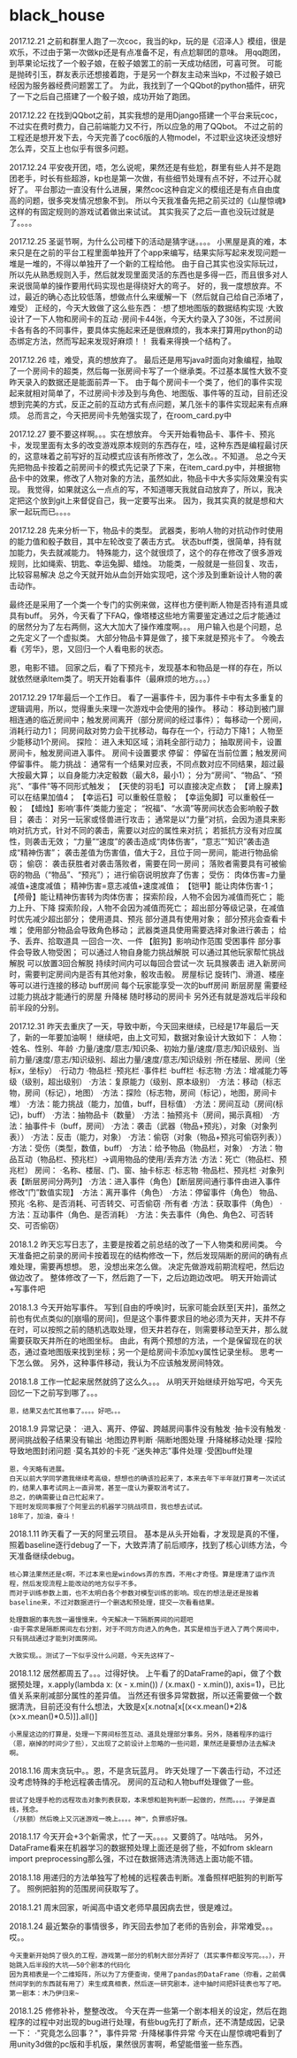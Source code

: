 # black_house
2017.12.21
之前和群里人跑了一次coc，我当的kp，玩的是《沼泽人》模组，很是欢乐，不过由于第一次做kp还是有点准备不足，有点尬聊团的意味。
用qq跑团，到苹果论坛找了一个骰子娘，在骰子娘罢工的前一天成功结团，可喜可贺。
可能是抛砖引玉，群友表示还想接着跑，于是另一个群友主动来当kp，不过骰子娘已经因为服务器经费问题罢工了。
为此，我找到了一个QQbot的python插件，研究了一下之后自己搭建了一个骰子娘，成功开始了跑团。

2017.12.22
在找到QQbot之前，其实我想的是用Django搭建一个平台来玩coc，不过实在费时费力，自己前端能力又不行，所以应急的用了QQbot。
不过之前的工程还是想开发下去，今天完善了coc6版的人物model，不过职业这块还没想好怎么弄，交互上也似乎有很多问题。

2017.12.24
平安夜开团，唔，怎么说呢，果然还是有些尬，群里有些人并不是跑团老手，时长有些超游，kp也是第一次做，有些细节处理有点不好，不过开心就好了。
平台那边一直没有什么进展，果然coc这种自定义的模组还是有点自由度高的问题，很多突发情况想象不到。
所以今天我准备先把之前买过的《山屋惊魂》这样的有固定规则的游戏试着做出来试试。
其实我买了之后一直也没玩过就是了。。。。

2017.12.25
圣诞节啊，为什么公司楼下的活动是猜字谜。。。。
小黑屋是真的难，本来只是在之前的平台工程里面单独开了个app来编写，结果实际写起来发现问题一堆是一堆的，不得以单独开了一个新的工程给他。
由于自己其实也没实际玩过，所以先从熟悉规则入手，然后就发现里面灵活的东西也是多得一匹，而且很多对人来说很简单的操作要用代码实现也是得绕好大的弯子。
好的，我一度想放弃。不过，最近的确心态比较低落，想做点什么来缓解一下（然后就自己给自己添堵了，难受）
正经的，今天大致做了这么些东西：
·想了想地图版的数据结构实现
·大致设计了一下人物和房间卡的互动
·房间卡44张，今天大约录入了30张，不过房间卡各有各的不同事件，要具体实施起来还是很麻烦的，我本来打算用python的动态绑定方法，然而写起来发现好麻烦！！
我看来得换一个结构了。

2017.12.26
哇，难受，真的想放弃了。
最后还是用写java时面向对象编程，抽取了一个房间卡的超类，然后每一张房间卡写了一个继承类。不过基本属性大致不变昨天录入的数据还是能面前弄一下。
由于每个房间卡一个类了，他们的事件实现起来就相对简单了，不过房间卡涉及到与角色、地图版、事件等的互动，目前还没想到完美的方式，反正之前的互动方式有点问题，某几张卡的事件实现起来有点麻烦。
总而言之，今天把房间卡先勉强实现了，在room_card.py中

2017.12.27
要不要这样啊。。。实在想放弃。
今天开始看物品卡、事件卡、预兆卡，发现里面有太多的改变游戏原本规则的东西存在，哇，这种东西是编程最讨厌的，这意味着之前写好的互动模式应该有所修改了，怎么改。。不知道。
总之今天先把物品卡按着之前房间卡的模式先记录了下来，在item_card.py中，并根据物品卡中的效果，修改了人物对象的方法，虽然如此，物品卡中大多实际效果没有实现。
我觉得，如果就这么一点点的写，不知道哪天我就自动放弃了，所以，我决定把这个放到git上来督促自己，我一定要写出来。
因为，我其实真的就是想和大家一起玩而已。。。。

2017.12.28
先来分析一下，物品卡的类型。
武器类，影响人物的对抗动作时使用的能力值和骰子数目，其中左轮改变了袭击方式。
状态buff类，很简单，持有就加能力，失去就减能力。
特殊能力，这个就很烦了，这个的存在修改了很多游戏规则，比如绳索、钥匙、幸运兔脚、蜡烛。
功能类，一般就是一些回复、攻击，比较容易解决
总之今天就开始从血剑开始实现吧，这个涉及到重新设计人物的袭击动作。

最终还是采用了一个类一个专门的实例来做，这样也方便判断人物是否持有道具或具有buff。
另外，今天看了下FAQ，像塔楼这些地方需要鉴定通过之后才能通过的居然分为了左右两侧，这大大加大了操作难度啊。。。
用户输入也是个问题，总之先定义了一个虚拟类。
大部分物品卡算是做了，接下来就是预兆卡了。
今晚去看《芳华》，恩，又回归一个人看电影的状态。

恩，电影不错。
回家之后，看了下预兆卡，发现基本和物品是一样的存在，所以就依然继承Item类了。明天开始看事件（最麻烦的地方。。。）

2017.12.29
17年最后一个工作日。
看了一遍事件卡，因为事件卡中有太多重复的逻辑调用，所以，觉得重头来理一次游戏中会使用的操作。
移动：
    移动到被门扉相连通的临近房间中；触发房间离开（部分房间的经过事件）；
    每移动一个房间，消耗行动力1；
    同房间敌对势力会干扰移动，每存在一个，行动力下降1；
    人物至少能移动1个房间。
探险：
    进入未知区域；消耗全部行动力；
    抽取房间卡，设置房间卡，触发房间进入事件。
    房间卡设置要求
停留：
    停留在当前位置；触发房间停留事件。
能力挑战：
    通常有一个结果对应表，不同点数对应不同结果，超过最大按最大算；
    以自身能力决定骰数（最大8，最小1）；
    分为“房间”、“物品”、“预兆”、“事件”等不同形式触发；
    【天使的羽毛】可以直接决定点数；
    【肾上腺素】可以在结果加值4；
    【幸运石】可以重骰任意骰；
    【幸运兔脚】可以重骰任一骰；
    【蜡烛】影响‘事件’类能力鉴定；
    “祝福”、“水滴”等房间状态会影响骰子数目；
袭击：
    对另一玩家或怪兽进行攻击；
    通常是以“力量”对抗，会因为道具来影响对抗方式，针对不同的袭击，需要以对应的属性来对抗；
    若抵抗方没有对应属性，则袭击无效；
    “力量”“速度”的袭击造成“肉体伤害”，“意志”“知识”袭击造成“精神伤害”；
    袭击差值为伤害值，值大于2，且位于同一房间，能进行物品偷窃；
偷窃：
    袭击获胜者对袭击落败者，需要在同一房间；
    落败者需要具有可被偷窃的物品（“物品”、“预兆”）；
    进行偷窃说明放弃了伤害；
受伤：
    肉体伤害=力量减值+速度减值；
    精神伤害=意志减值+速度减值；
    【铠甲】能让肉体伤害-1；
    【颅骨】能让精神伤害转为肉体伤害；
    探索阶段，人物不会因为减值而死亡；
能力上升、下降
    探索阶段，人物不会因为减值而死亡；
    超出部分等级记录，在减值时优先减少超出部分；
使用道具、预兆
    部分道具有使用对象；
    部分预兆会查看卡堆；
    使用部分物品会导致角色移动；
    武器类道具使用需要选择对象进行袭击；
给予、丢弃、拾取道具
    一回合一次、一件
    【脏狗】影响动作范围
受困事件
    部分事件会导致人物受困；
    可以通过人物自身能力挑战解脱
    可以通过其他玩家帮忙挑战解脱
    可以放置3回合解脱
    持续时间内可以每回合尝试一次
玩具猴袭击
    进入新房间时，需要判定房间内是否有其他对象，骰攻击骰。
房屋标记
    旋转门、滑道、楼座等可以进行连接的移动
buff房间
    每个玩家能享受一次的buff房间
断层房屋
    需要经过能力挑战才能通行的房屋
升降梯
    随时移动的房间卡
另外还有就是游戏后半段和前半段的分别。

2017.12.31
    昨天去重庆了一天，导致中断，今天回来继续，已经是17年最后一天了，新的一年要加油啊！
    继续吧，由上文可知，数据对象设计大致如下：
    人物：
    ·姓名、性别、年龄
    ·力量/速度/意志/知识条、初始力量/速度/意志/知识级别、当前力量/速度/意志/知识级别、超出力量/速度/意志/知识级别
    ·所在楼层、房间（坐标x，坐标y）
    ·行动力
    ·物品栏
    ·预兆栏
    ·事件栏
    ·buff栏
    ·标志物
    ·方法：增减能力等级（级别，超出级别）
    ·方法：复原能力（级别、原本级别）
    ·方法：移动（标志物，房间（标记），地图）
    ·方法：探险（标志物，房间（标记），地图，房间卡堆）
    ·方法：能力挑战（能力，加值，buff，目标值）
    ·方法：房间互动（房间(标记)，buff）
    ·方法：抽物品卡（数量）
    ·方法：抽预兆卡（房间，揭示真相）
    ·方法：抽事件卡（buff，房间）
    ·方法：袭击（武器（物品+预兆），对象（对象列表））
    ·方法：反击（能力，对象）
    ·方法：偷窃（对象（物品+预兆可偷窃列表））
    ·方法：受伤（类型，数值，buff）
    ·方法：给予物品（物品栏，对象）
    ·方法：物品互动（物品栏、预兆栏）->调用物品的使用/丢弃方法
    ·方法：死亡（物品栏、预兆栏）
    房间：
    ·名称、楼层、门、窗、抽卡标志
    ·标志物
    ·物品栏、预兆栏
    ·对象列表【断层房间分两列】
    ·方法：进入事件（角色）【断层房间通行事件由进入事件修改“门”数值实现】
    ·方法：离开事件（角色）
    ·方法：停留事件（角色）
    物品、预兆
    ·名称、是否消耗、可否转交、可否偷窃
    ·所有者
    ·方法：获取事件（角色）
    ·方法：互动事件（角色、是否消耗）
    ·方法：失去事件（角色、角色2、可否转交、可否偷窃）

2018.1.2
    昨天忘写日志了，主要是按着之前总结的改了一下人物类和房间类。
    今天准备把之前录的房间卡按着现在的结构修改一下，然后发现隔断的房间的确有点难处理，需要再想想。
    恩，没想出来怎么做。
    决定先做游戏前期流程吧，然后边做边改了。
    整体修改了一下，然后跑了一下，之后边跑边改吧。
    明天开始调试+写事件吧

2018.1.3
    今天开始写事件。
    写到[自由的呼唤]时，玩家可能会跃至[天井]，虽然之前也有优点类似的[崩塌的房间]，但是这个事件要求目的地必须为天井，天井不存在时，可以按照之前的随机选取处理，但天井若存在，则需要移动至天井，那么就需要获取天井所在的地图坐标。
    由此，有两个预想的方法，一个是保留现在的状态，通过查地图版来找到坐标；另一个是给房间卡添加xy属性记录坐标。
    思考一下怎么做。
    另外，这种事件移动，我认为不应该触发房间特效。

2018.1.8
    工作一忙起来居然就鸽了这么久。。。
    从明天开始继续开始写吧，今天先回忆一下之前写到哪了。。。

    恩，结果又去忙其他事了。。。。好吧。。。

2018.1.9
    异常记录：
    ·进入、离开、停留、跨越房间事件没有触发
    ·抽卡没有触发
    ·房间挑战骰子结果没有输出
    ·地图边界判断
    ·隔断地图处理
    ·升降梯移动处理
    ·探险导致地图封闭问题
    ·莫名其妙的卡死
    ·“迷失神志”事件处理
    ·受困buff处理

    恩，今天略有进展。
    白天以前大学同学邀我继续考高级，想想也的确该捡起来了，本来去年下半年就打算考一次试试的，结果人事考试网上一直异常，甚至一度认为要取消考试了。
    总之，的确需要让自己忙起来了。
    下班时发现同事报了个阿里云的机器学习挑战项目，我也想去试试。
    18年了，加油，奋斗！

2018.1.11
    昨天看了一天的阿里云项目。
    基本是从头开始看，才发现是真的不懂，照着baseline逐行debug了一下，大致弄清了前后顺序，找到了核心训练方法，今天准备继续debug。

    核心算法果然还是c啊，不过本来也是windows弄的东西，不用c才奇怪。算是理清了运作流程，然后发现流程上能改动的地方似乎不多。
    而对于训练参数上面，也不太明白各个参数对模型训练的影响。现在的想法是还是按着baseline来，不过对数据进行一个删选和预处理，提交一次看看结果。

    处理数据的事先放一遍慢慢来，今天解决一下隔断房间的问题吧
    ·由于需求是隔断房间左右分割，对于不同方向进入的角色，其实是相当于进入了两个房间中，只有挑战通过才能到对面房间。

    大致实现。。测试了一下似乎没什么问题，今天先这样了~

2018.1.12
    居然都周五了。。。过得好快。
    上午看了的DataFrame的api，做了个数据预处理，x.apply(lambda x: (x - x.min()) / (x.max() - x.min()), axis=1)，已比值关系来削减部分属性的差异值。
    当然还有很多异常数据，所以还需要做一个数据清洗，目前还没有什么想法，大致是x[x.notna[x[(x<x.mean()*2)&(x>x.mean()*0.5)]].all()]

    小黑屋这边的打算是，处理一下房间标签互动、道具处理部分事务。另外，随着程序的运行（恩，崩掉的时间少了些），又出现了之前设计上忽略的一些问题，果然还是要想办法去解决啊。

2018.1.16
    周末贪玩中。。恩，不是贪玩蓝月。
    昨天处理了一下袭击行动，不过还没考虑特殊的手枪远程袭击情况。
    房间的互动和人物buff处理做了一些。

    尝试了处理手枪的远程攻击对象列表获取，本来想和脏狗判断一起做的，然而。。。。子弹是直线，残念。
    （/扶额）然后晚上又沉迷游戏一晚上。。。。神™，负罪感好强。

2018.1.17
    今天开会+3个新需求，忙了一天。。。。又要鸽了。咕咕咕。
    另外，DataFrame看来在机器学习的数据预处理上面还是弱了些，不如from sklearn import preprocessing那么强，不过在数据筛选清洗筛选上面功能不错。

2018.1.18
    用递归的方法单独写了枪械的远程袭击判断。准备照样吧脏狗的判断写了。
    照例把脏狗的范围房间获取写了。

2018.1.21
    周末回家，听闻高中语文老师早晨因病去世，很是难过。

2018.1.24
    最近繁杂的事情很多，昨天回去参加了老师的告别会，非常难受。。。哎。。

    今天重新开始鸽了很久的工程，游戏第一部分的机制大部分弄好了（其实事件都没写完。。。），开始跳入后半段的大坑——50个剧本的代码化
    因为真相表是一个二维矩阵，所以为了方便查询，使用了pandas的DataFrame（你看，之前偶然间学到的东西就有用了）来生成真相表，然后逐一研究剧本，途中抽时间把奸徒表也写了吧。
    第一剧本：木乃伊归来~

2018.1.25
    修修补补，整整改改。
    今天在弄一些第一个剧本相关的设定，然后在跑程序的过程中对出现的bug进行处理，有些bug先打了断点，还不清楚成因，记录一下：
    ·"究竟怎么回事？"，事件异常
    ·升降梯事件异常
    今天在山屋惊魂吧看到了用unity3d做的pc版和手机版，果然很厉害啊，希望能借鉴一些东西。

